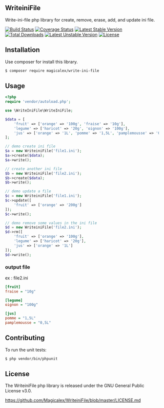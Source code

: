 ## WriteiniFile

Write-ini-file php library for create, remove, erase, add, and update ini file.

[![Build Status](https://travis-ci.org/Magicalex/WriteiniFile.svg)](https://travis-ci.org/Magicalex/WriteiniFile)
[![Coverage Status](https://coveralls.io/repos/Magicalex/WriteiniFile/badge.svg?branch=master&service=github)](https://coveralls.io/github/Magicalex/WriteiniFile?branch=master)
[![Latest Stable Version](https://poser.pugx.org/magicalex/write-ini-file/v/stable)](https://packagist.org/packages/magicalex/write-ini-file)
[![Total Downloads](https://poser.pugx.org/magicalex/write-ini-file/downloads)](https://packagist.org/packages/magicalex/write-ini-file)
[![Latest Unstable Version](https://poser.pugx.org/magicalex/write-ini-file/v/unstable)](https://packagist.org/packages/magicalex/write-ini-file)
 [![License](https://poser.pugx.org/magicalex/write-ini-file/license)](https://packagist.org/packages/magicalex/write-ini-file)

## Installation

Use composer for install this library.

```bash
$ composer require magicalex/write-ini-file
```

## Usage

```php
<?php
require 'vendor/autoload.php';

use \WriteIniFile\WriteIniFile;

$data = [
    'fruit' => ['orange' => '100g', 'fraise' => '10g'],
    'legume' => ['haricot' => '20g', 'oignon' => '100g'],
    'jus' => ['orange' => '1L', 'pomme' => '1,5L', 'pamplemousse' => '0,5L'],
];

// demo create ini file
$a = new WriteiniFile('file1.ini');
$a->create($data);
$a->write();

// create another ini file
$b = new WriteiniFile('file2.ini');
$b->create($data);
$b->write();

// demo update a file
$c = new WriteiniFile('file1.ini');
$c->update([
    'fruit' => ['orange' => '200g']
]);
$c->write();

// demo remove some values in the ini file
$d = new WriteiniFile('file2.ini');
$d->rm([
    'fruit' => ['orange' => '100g'],
    'legume' => ['haricot' => '20g'],
    'jus' => ['orange' => '1L']
]);
$d->write();
```

### output file

ex : file2.ini

```ini
[fruit]
fraise = "10g"

[legume]
oignon = "100g"

[jus]
pomme = "1,5L"
pamplemousse = "0,5L"
```


## Contributing

To run the unit tests:

```bash
$ php vendor/bin/phpunit
```

## License

The WriteiniFile php library is released under the GNU General Public License v3.0.

https://github.com/Magicalex/WriteiniFile/blob/master/LICENSE.md
